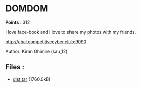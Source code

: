 # DOMDOM
**Points** : 312

I love face-book and I love to share my photos with my friends.

http://chal.competitivecyber.club:9090

Author: Kiran Ghimire (sau_12)

## Files : 

 - [dist.tar](./dist.tar) (1760.0kB)